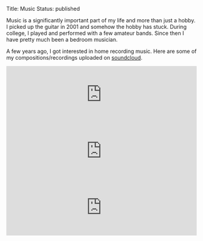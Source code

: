 Title: Music
Status: published

Music is a significantly important part of my life and more than just
a hobby. I picked up the guitar in 2001 and somehow the hobby has
stuck. During college, I played and performed with a few amateur
bands. Since then I have pretty much been a bedroom musician.

A few years ago, I got interested in home recording music. Here are
some of my compositions/recordings uploaded on
[soundcloud](https://soundcloud.com/vineet-naik).

<iframe width="100%" height="150" scrolling="no" frameborder="no"
src="https://w.soundcloud.com/player/?url=https%3A//api.soundcloud.com/tracks/1004120218&color=%23ff5500&auto_play=false&hide_related=false&show_comments=true&show_user=true&show_reposts=false&show_teaser=true&visual=true"></iframe>

<iframe width="100%" height="150" scrolling="no" frameborder="no"
src="https://w.soundcloud.com/player/?url=https%3A//api.soundcloud.com/tracks/321257461&amp;auto_play=false&amp;hide_related=false&amp;show_comments=true&amp;show_user=true&amp;show_reposts=false&amp;visual=true"></iframe>

<iframe width="100%" height="150" scrolling="no" frameborder="no"
src="https://w.soundcloud.com/player/?url=https%3A//api.soundcloud.com/tracks/310452844&amp;auto_play=false&amp;hide_related=false&amp;show_comments=true&amp;show_user=true&amp;show_reposts=false&amp;visual=true"></iframe>

